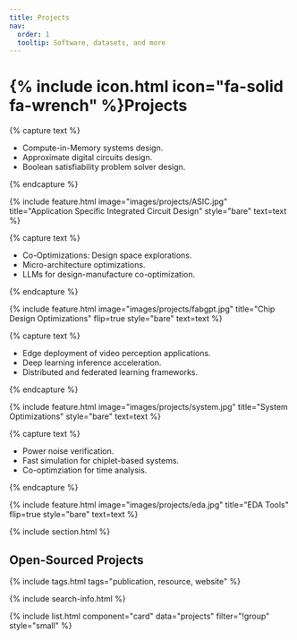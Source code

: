 ```yaml
---
title: Projects
nav:
  order: 1
  tooltip: Software, datasets, and more
---
```


# {% include icon.html icon="fa-solid fa-wrench" %}Projects

{% capture text %}

- Compute-in-Memory systems design.
- Approximate digital circuits design.
- Boolean satisfiability problem solver design.

{% endcapture %}

{%
  include feature.html
  image="images/projects/ASIC.jpg"
  title="Application Specific Integrated Circuit Design"
  style="bare"
  text=text
%}

{% capture text %}

- Co-Optimizations: Design space explorations.
- Micro-architecture optimizations.
- LLMs for design-manufacture co-optimization.

{% endcapture %}

{%
  include feature.html
  image="images/projects/fabgpt.jpg"
  title="Chip Design Optimizations"
  flip=true
  style="bare"
  text=text
%}

{% capture text %}

- Edge deployment of video perception applications.
- Deep learning inference acceleration.
- Distributed and federated learning frameworks.

{% endcapture %}

{%
  include feature.html
  image="images/projects/system.jpg"
  title="System Optimizations"
  style="bare"
  text=text
%}


{% capture text %}

- Power noise verification.
- Fast simulation for chiplet-based systems.
- Co-optimziation for time analysis.

{% endcapture %}

{%
  include feature.html
  image="images/projects/eda.jpg"
  title="EDA Tools"
  flip=true
  style="bare"
  text=text
%}


{% include section.html %}

## Open-Sourced Projects

{% include tags.html tags="publication, resource, website" %}

{% include search-info.html %}

{% include list.html component="card" data="projects" filter="!group" style="small" %}
